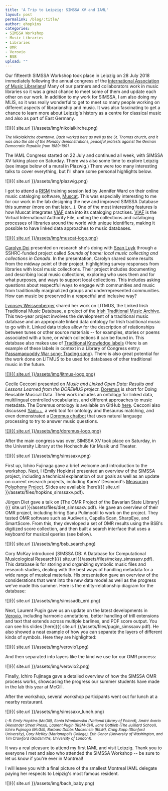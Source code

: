 ```yaml
---
title: 'A Trip to Leipzig: SIMSSA XV and IAML'
layout: post
permalink: /blog/:title/
author: ehopkins
categories:
- SIMSSA Workshop
- Music Libraries
- Libraries
- OMR
- Verovio
- BSB
upload: ""
---
```


Our fifteenth SIMSSA Workshop took place in Leipzig on 28 July 2018 immediately following the annual congress of the [International Association of Music Librarians](http://iaml2018.info/home/)! Many of our partners and collaborators work in music libraries so it was a great chance to meet some of them and update each other on our work. In addition to my work for SIMSSA, I am also doing my MLIS, so it was really wonderful to get to meet so many people working on different aspects of librarianship and music. It was also fascinating to get a chance to learn more about Leipzig's history as a centre for classical music and also as part of East Germany.

![]({{ site.url }}/assets/img/nikolaikirche.png)

<small>_The Nikolaikirche downtown. Bach worked here as well as the St. Thomas church, and it was also the site of the Monday demonstrations, peaceful protests against the German Democratic Republic from 1989-1991._</small>

The IAML Congress started on 22 July and continued all week, with SIMSSA XV taking place on Saturday. There was also some time to explore Leipzig (see image below of a mural in Plazwig.) There were too many interesting talks to cover everything, but I'll share some personal highlights below.

![]({{ site.url }}/assets/img/plazwig.png)

I got to attend a [RISM](http://www.rism.info/home/) training session led by Jennifer Ward on their online music cataloging software, [Muscat](http://www.rism.info/community/muscat/). This was especially interesting to me for our work in the lab designing the new and improved SIMSSA Database this summer (more on that later...). One of the most interesting features is how Muscat integrates [VIAF](http://viaf.org/) data into its cataloging practises. [VIAF](http://viaf.org/) is the Virtual International Authority File, uniting the collections and cataloging processes of libraries around the world with unique identifiers, making it possible to have linked data approaches to music databases.

[![]({{ site.url }}/assets/img/muscat-logo.png)](http://www.rism.info/community/muscat/)

[Carolyn Doi](https://library.usask.ca/people/carolyn-doi.php) presented on research she's doing with [Sean Luyk](https://www.library.ualberta.ca/staff/sean-luyk) through a SSHRC-funded project called _Sounds of home: local music collecting and collections in Canada_. In the presentation, Carolyn shared some results from the midway point of their project, highlighting survey responses from libraries with local music collections. Their project includes documenting and describing local music collections, exploring who uses them and for what purposes, and ways to support local collections. This includes asking questions about respectful ways to engage with communities and music from traditionally marginalized groups and underrepresented communities. How can music be preserved in a respectful and inclusive way?

[Lynnsey Weissenberger](http://www.lynnseyweissenberger.com/) shared her work on LITMUS, the Linked Irish Traditional Music Database, a project of the [Irish Traditional Music Archive](https://www.itma.ie/). This two-year project involves the development of a traditional music database and an appropriate linked data ontology for Irish traditional music to go with it. Linked data triples allow for the description of relationships between tunes or other source materials -- for examples, stories or poems associated with a tune, or which collections it can be found in. This database also makes use of [Traditional Knowledge labels](https://loc.gov/item/2015655578) (Here is an example of these labels in context in a Library of Congress entry: [Passamaquoddy War song; Trading song](https://loc.gov/item/2015655578)). There is also great potential for the work done on LITMUS to be used for databases of other traditional music in the future.

[![]({{ site.url }}/assets/img/litmus-logo.png)](https://litmus.itma.ie/)

Cecile Cecconi presented on _Music and Linked Open Data: Results and Lessons Learned from the DOREMUS project._ [Doremus](http://www.doremus.org/) is short for Doing Reusable Musical Data. Their work includes an ontology for linked data, multilingual controlled vocabularies, and different approaches to music metadata. The Doremus ontology is available on GitHub [here](https://github.com/DOREMUS-ANR/doremus-ontology). Cecconi also discussed [Yam++](http://yamplusplus.lirmm.fr/), a web tool for ontology and thesaurus matching, and even demonstrated a [Doremus chatbot](https://github.com/D2KLab/music-chatbot) that uses natural language processing to try to answer music questions.

[![]({{ site.url }}/assets/img/doremus-logo.png)](http://www.doremus.org/)

After the main congress was over, SIMSSA XV took place on Saturday, in the University Library at the Hochschule für Musik und Theater.

![]({{ site.url }}/assets/img/simssaxv.png)

First up, Ichiro Fujinaga gave a brief welcome and introduction to the workshop. Next, I (Emily Hopkins) presented an overview of the SIMSSA project, including a technical explanation of our goals as well as an update on current research projects, including Karen' Desmond's [Measuring Polyphony Project](http://measuringpolyphony.org/). Slides are available [here]({{ site.url }}/assets/files/hopkins_simssaxv.pdf).

Jürgen Diet gave a talk on [The OMR Project of the Bavarian State Library]({{ site.url }}/assets/files/diet_simssaxv.pdf). He gave an overview of their OMR project, including hiring Sanu Pulimootil to work on the project. They tested OMR software such as Audiveris, Capella Scan, SharpEye, and SmartScore. From this, they developed a set of OMR results using the BSB's digitized score collection, and then built a search interface that uses a keyboard for musical queries (see below).

![]({{ site.url }}/assets/img/bsb_search.png)

Cory McKay introduced [SIMSSA DB: A Database for Computational Musicological Research]({{ site.url }}/assets/files/mckay_simssaxv.pdf).
This database is for storing and organizing symbolic music files and research studies, dealing with the best ways of handling metadata for a wide range of musical materials. His presentation gave an overview of the considerations that went into the new data model as well as the progress we've made this summer. Here is the entity-relationship diagram for the database:

![]({{ site.url }}/assets/img/simssadb_erd.png)

Next, Laurent Pugin gave us an update on the latest developments in [Verovio](https://www.verovio.org/index.xhtml), including harmonic annotations, better handling of trill extensions and text that extends across multiple barlines, and PDF score output. You can see his slides [here]({{ site.url }}/assets/files/pugin_simssaxv.pdf). He also showed a neat example of how you can separate the layers of different kinds of symbols. Here they are highlighted:

![]({{ site.url }}/assets/img/verovio1.png)

And then separated into layers like the kind we use for our OMR process:

![]({{ site.url }}/assets/img/verovio2.png)

Finally, Ichiro Fujinaga gave a detailed overview of how the SIMSSA OMR process works, showcasing the progress our summer students have made in the lab this year at McGill.

After the workshop, several workshop participants went out for lunch at a nearby restaurant.

![]({{ site.url }}/assets/img/simssaxv_lunch.png)

<small>_*L-R:* Emily Hopkins (McGill), Sonia Wronkowska (National Library of Poland), André Avorio (Alexander Street Press), Laurent Pugin (RISM-CH), Jane Gottlieb (The Juilliard School), Ichiro Fujinaga (McGill), Barbara Dobbs Mackenzie (RILM), Craig Sapp (Stanford University), Cory McKay (Marianapolis College), Erin Conor (University of Washington, and Tim Crawford (Goldsmiths, University of London))._</small>

It was a real pleasure to attend my first IAML and visit Leipzig. Thank you to everyone I met and also who attended the SIMSSA Workshop -- be sure to let us know if you're ever in Montreal!

I will leave you with a final picture of the smallest Montreal IAML delegate paying her respects to Leipzig's most famous resident.

![]({{ site.url }}/assets/img/bach_baby.png)
